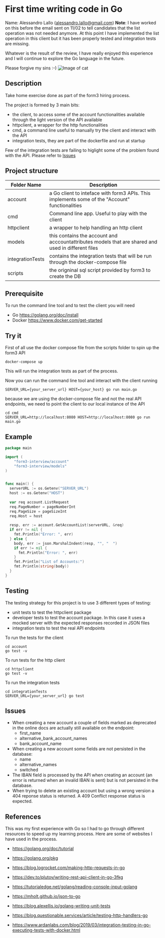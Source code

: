# First time writing code in Go 
Name: Alessandro Lallo (alessandro.lallo@gmail.com)
<strong>Note</strong>: I have worked on this before the email sent on 11/02 to tell candidates that the list operation was not needed anymore. At this point I have implemented the list operation in this client but it has been properly tested and integration tests are missing. 


Whatever is the result of the review, I have really enjoyed this experience and I will continue to explore the Go language in the future.

Please forgive my sins :-) 
![Image of cat](https://i.pinimg.com/474x/77/ad/93/77ad9387b0e57423b3e00b28116cd393.jpg)

## Description 
Take home exercise done as part of the form3 hiring process. 

The project is formed by 3 main bits:
* the client, to access some of the account functionalities available through the light version of the API available
* httpclient, a wrapper for the http functionalities
* cmd, a command line useful to manually try the client and interact with the API
* integration tests, they are part of the dockerfile and run at startup 

Few of the integration tests are failing to higlight some of the problem found with the API. Please refer to [Issues](#issues)

## Project structure

Folder Name | Description
------------ | -------------
account | a Go client to inteface with form3 APIs. This implements some of the "Account" functionalities
cmd | Command line app. Useful to play with the client
httpclient | a wrapper to help handling an http client
models | this contains the account and acccountattributes models that are shared and used in different files
integrationTests | contains the integration tests that will be run through the docker-compose file
scripts | the origninal sql script provided by form3 to create the DB

## Prerequisite
To run the command line tool and to test the client you will need

* Go https://golang.org/doc/install
* Docker https://www.docker.com/get-started

## Try it

First of all use the docker compose file from the scripts folder to spin up the form3 API

```
docker-compose up
```

This will run the integration tests as part of the process.

Now you can run the command line tool and interact with the client running

```
SERVER_URL={your_server_url} HOST={your_host} go run main.go
```

because we are using the docker-compose file and not the real API endpoints, we need to point the client to our local instance of the API

```
cd cmd
SERVER_URL=http://localhost:8080 HOST=http://localhost:8080 go run main.go
```

## Example
```Go
package main

import (
	"form3-interview/account"
	"form3-interview/models"
)


func main() {
  serverURL := os.Getenv("SERVER_URL")
  host := os.Getenv("HOST")
  
  var req account.ListRequest
  req.PageNumber = pageNumberInt
  req.PageSize = pageSizeInt
  req.Host = host
  
  resp, err := account.GetAccountList(serverURL, &req)
  if err != nil {
    fmt.Println("Error: ", err)
  } else {
    body, err := json.MarshalIndent(resp, "", "  ")
    if err != nil {
      fmt.Println("Error: ", err)
    }
    fmt.Println("List of Accounts:")
    fmt.Println(string(body))
  }
}
```

## Testing
The testing strategy for this project is to use 3 different types of testing:
* unit tests to test the httpclient package
* developer tests to test the account package. In this case it uses a mocked server with the expected responses recorded in JSON files
* integration tests to test the real API endpoints

To run the  tests for the client

```
cd account
go test -v
```

To run tests for the http client

```
cd httpclient
go test -v
```

To run the integration tests
```
cd integrationTests
SERVER_URL={your_server_url} go test 
```

## Issues
* When creating a new account a couple of fields marked as deprecated in the online docs are actually still available on the endpoint:
  * first_name
  * alternative_bank_account_names
  * bank_account_name
* When creating a new account some fields are not persisted in the database:
  * name
  * alternative_names
  * switched
* The IBAN field is processed by the API when creating an account (an error is returned when an invalid IBAN is sent) but is not persisted in the database.
* When trying to delete an existing account but using a wrong version a 404 reponse status is returned. A 409 Conflict response status is expected.

## References
This was my first experience with Go so I had to go through different resources to speed up my learning process. Here are some of websites I have used in the process.

* https://golang.org/doc/tutorial

* https://golang.org/pkg

* https://blog.logrocket.com/making-http-requests-in-go

* https://dev.to/plutov/writing-rest-api-client-in-go-3fkg

* https://tutorialedge.net/golang/reading-console-input-golang

* https://mholt.github.io/json-to-go

* https://blog.alexellis.io/golang-writing-unit-tests

* https://blog.questionable.services/article/testing-http-handlers-go

* https://www.ardanlabs.com/blog/2019/03/integration-testing-in-go-executing-tests-with-docker.html